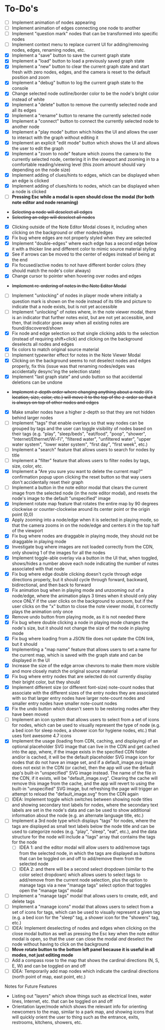 # To-Do's

- [ ] Implement animation of nodes appearing
- [ ] Implement animation of edges connecting one node to another
- [ ] Implement "question mark" nodes that can be transformed into specific nodes
- [ ] Implement context menu to replace current UI for adding/removing nodes, edges, renaming nodes, etc.
- [x] Implement a "save" button to save the current graph state
- [x] Implement a "load" button to load a previously saved graph state
- [x] Implement a "new" button to clear the current graph state and start fresh with zero nodes, edges, and the camera is reset to the default position and zoom
- [x] Implement a "debug" button to log the current graph state to the console
- [x] Change selected node outline/border color to be the node's bright color instead of white
- [x] Implement a "delete" button to remove the currently selected node and all its edges
- [x] Implement a "rename" button to rename the currently selected node
- [x] Implement a "connect" button to connect the currently selected node to another node
- [x] Implement a "play mode" button which hides the UI and allows the user to interact with the graph without editing it
- [x] Implement an explicit "edit mode" button which shows the UI and allows the user to edit the graph
- [x] Implement a "zoom to node" feature which zooms the camera to the currently selected node, centering it in the viewport and zooming in to a comfortable reading/viewing level (this zoom amount should vary depending on the node size)
- [x] Implement adding of clues/hints to edges, which can be displayed when an edge is clicked
- [x] Implement adding of clues/hints to nodes, which can be displayed when a node is clicked
- [ ] **Pressing Esc while a modal is open should close the modal (for both note editor and node renaming)**
- ~~Selecting a node will deselect all edges~~
- ~~Selecting an edge will deselect all nodes~~
- [x] Clicking outside of the Note Editor Modal closes it, including when clicking on the background or other nodes/edges
- [x] Fix bug where edges are not properly styled when they are selected
- [x] Implement "double-edges" where each edge has a second edge below it with a thicker line and different color to mimic source material styling
- [x] See if arrows can be moved to the center of edges instead of being at the end
- [x] Fix focused/active nodes to not have different border colors (they should match the node's color always)
- [x] Change cursor to pointer when hovering over nodes and edges
- ~~Implement re-ordering of notes in the Note Editor Modal~~
- [ ] Implement "unlocking" of nodes in player mode where initially a question mark is shown on the node instead of its title and picture to indicate that a node exists, but is not yet accessible
- [ ] Implement "unlocking" of notes where, in the note viewer modal, there is an indicator that further notes exist, but are not yet accessible, and then, that indicator goes away when all existing notes are found/discovered/shown
- [x] Fix node and edge selection so that single clicking adds to the selection (instead of requiring shift+click) and clicking on the background deselects all nodes and edges
- [x] fix colors to match original source material
- [ ] Implement typewriter effect for notes in the Note Viewer Modal
- [x] Clicking on the background seems to not deselect nodes and edges properly, fix this (issue was that renaming nodes/edges was accidentally desync'ing the selection state)
- [x] Implement "last graph state" and undo button so that accidental deletions can be undone
- ~~Implement z-depth order where changing anything about a node (it's location, size, color, etc.) will move it to the top of the z-order so that it is always on top of other nodes and edges~~
- [x] Make smaller nodes have a higher z-depth so that they are not hidden behind larger nodes
- [ ] Implement "tags" that enable overlays so that way nodes can be grouped by tags and the user can toggle visibility of nodes based on their tags (e.g. "play", "sleep/beds", "eat/food", "poop", "shower", "Internet/Ethernet/Wi-Fi", "filtered water", "unfiltered water", "upper water system", "lower water system", "first day", "first week", etc.)
- [ ] Implement a "search" feature that allows users to search for nodes by title
- [ ] Implement a "filter" feature that allows users to filter nodes by tags, size, color, etc.
- [x] Implement a "Are you sure you want to delete the current map?" confirmation popup upon clicking the reset button so that way users don't accidentally reset their graph
- [ ] Implement a button in the note editor modal that clears the current image from the selected node (in the note editor modal), and resets the node's image to the default "unspecified" image
- [x] Implement rotate map feature that rotates the entire map by 90 degrees clockwise or counter-clockwise around its center point or the origin point (0,0)
- [x] Apply zooming into a node/edge when it is selected in playing mode, so that the camera zooms in on the node/edge and centers it in the top half of the viewport
- [x] Fix bug where nodes are draggable in playing mode, they should not be draggable in playing mode
- [x] Investigate bug where images are not loaded correctly from the CDN, only showing 1 of the images for all the nodes
- [x] Implement toggle-able overlay via a button in the UI that, when toggled, shows/hides a number above each node indicating the number of notes associated with that node
- [x] Fix bug where edge double clicking doesn't cycle through edge directions properly, but it should cycle through forward, backward, bidirectional, and then back to forward
- [x] Fix animation bug when in playing mode and unzooming out of a node/edge, where the animation plays 3 times when it should only play once ONLY if the user clicks on the background to unzoom, but if the user clicks on the "x" button to close the note viewer modal, it correctly plays the animation only once
- [x] Remove undo button from playing mode, as it is not needed there
- [x] Fix bug where double clicking a node in playing mode changes the node's size, but it should not change the size of the node in playing mode
- [x] Fix bug where loading from a JSON file does not update the CDN link, but it should
- [x] Implementing a "map name" feature that allows users to set a name for the current map, which is saved with the graph state and can be displayed in the UI
- [x] Increase the size of the edge arrow chevrons to make them more visible and more closely match the original source material
- [x] Fix bug where entry nodes that are selected do not currently display their bright color, but they should
- [x] Implement different size (or different font-size) note-count nodes that associate with the different sizes of the entry nodes they are associated with so that larger entry nodes have larger note-count nodes and smaller entry nodes have smaller note-count nodes
- [x] Fix the undo button which doesn't seem to be restoring nodes after they have been moved
- [ ] Implement an icon system that allows users to select from a set of icons for nodes, which can be used to visually represent the type of node (e.g. a bed icon for sleep nodes, a shower icon for hygiene nodes, etc.) that uses font awesome 4.7 icons
- [x] Implement the usage (loading from CDN, caching, and displaying) of an optional placeholder SVG image that can live in the CDN and get cached into the app, where, if the image exists in the specified CDN folder and/or is cached, it will be the default placeholder SVG image icon for nodes that do not have an image set, and if a default_image.svg image does not exist in the CDN (or cache), then the app will use the default app's built-in "unspecified" SVG image instead. The name of the file in the CDN, if it exists, will be "default_image.svg". Clearing the cache will remove this image from the cache, and the app will revert to using the built-in "unspecified" SVG image, but refreshing the page will trigger an attempt to reload the "default_image.svg" from the CDN again
- [ ] IDEA: Implement toggle which switches between showing node titles and showing secondary text labels for nodes, where the secondary text labels are set in the node's data and can be used to show additional information about the node (e.g. an alternate language title, etc.)
- [ ] Implement a 3rd node type which displays "tags" for nodes, where the tags are displayed as small text labels below the node title and can be used to categorize nodes (e.g. "play", "sleep", "eat", etc.), and the data structure for the node will include a "tags" array that contains the tags for the node
  - [ ] IDEA 1: and the editor modal will allow users to add/remove tags from the selected node, in which the tags are displayed as buttons that can be toggled on and off to add/remove them from the selected node
  - [ ] IDEA 2: and there will be a second select dropdown (similar to the color select dropdown) which allows users to select tags to add/remove from the current node selection, plus the option to manage tags via a new "manage tags" select option that toggles open the "manage tags" modal
- [ ] Implement a "manage tags" modal that allows users to create, edit, and delete tags
- [ ] Implement a "manage icons" modal that allows users to select from a set of icons for tags, which can be used to visually represent a given tag (e.g. a bed icon for the "sleep" tag, a shower icon for the "showers" tag, etc.)
- [ ] IDEA: Implement deselecting of nodes and edges when clicking on the close modal button as well as pressing the Esc key when the note editor modal is open, so that the user can close the modal *and* deselect the node without having to click on the background
- [ ] **Move rotate button to the bottom left panel because it is useful in all modes, not just editing mode**
- [ ] Add a compass rose to the map that shows the cardinal directions (N, S, E, W) and can be toggled on and off
- [ ] IDEA: Temporarily add map nodes which indicate the cardinal directions (north point of map, east point, etc.)

Notes for Future Features
- Listing out "layers" which show things such as electrical lines, water lines, Internet, etc. that can be toggled on and off
- Orientation layer/mode which shows the relevant info for orienting newcomers to the map, similar to a park map, and showing icons that will quickly orient the user to thing such as the entrance, exits, restrooms, kitchens, showers, etc.